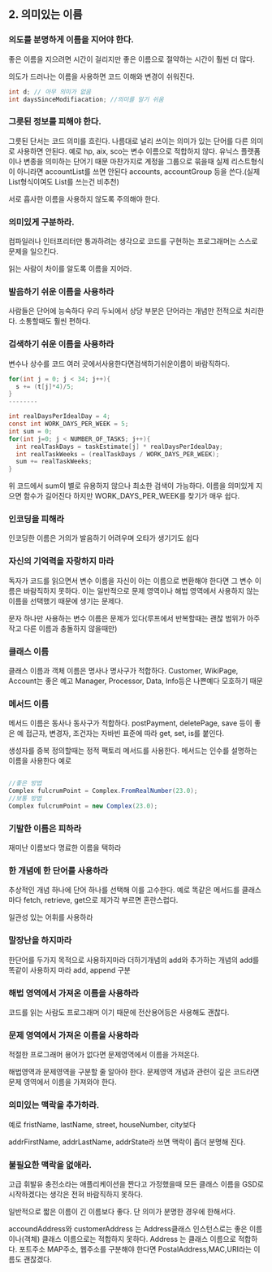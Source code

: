 ## 2. 의미있는 이름

### 의도를 분명하게 이름을 지어야 한다.

좋은 이름을 지으려면 시간이 걸리지만 좋은 이름으로 절약하는 시간이 훨씬 더 많다.

의도가 드러나는 이름을 사용하면 코드 이해와 변경이 쉬워진다.

```java
int d; // 아무 의미가 없음
int daysSinceModifiacation; //의미를 알기 쉬움
```

### 그릇된 정보를 피해야 한다.

그릇된 단서는 코드 의미를 흐린다. 나름대로 널리 쓰이는 의미가 있는 단어를 다른 의미로 사용하면 안된다. 예로 hp, aix, sco는 변수 이름으로 적합하지 않다. 유닉스 플랫폼이나 변종을 의미하는 단어기 때문 마찬가지로 계정을 그룹으로 묶을때 실제 리스트형식이 아니라면 accountList를 쓰면 안된다 accounts, accountGroup 등을 쓴다.(실제List형식이여도 List를 쓰는건 비추천)

서로 흡사한 이름을 사용하지 않도록 주의해야 한다.

### 의미있게 구분하라.

컴파일러나 인터프리터만 통과하려는 생각으로 코드를 구현하는 프로그래머는 스스로 문제을 일으킨다.

읽는 사람이 차이를 알도록 이름을 지어라.

### 발음하기 쉬운 이름을 사용하라

사람들은 단어에 능숙하다 우리 두뇌에서 상당 부분은 단어라는 개념만 전적으로 처리한다. 소통할때도 훨씬 편하다.

### 검색하기 쉬운 이름을 사용하라

변수나 상수를 코드 여러 곳에서사용한다면검색하기쉬운이름이 바람직하다.

```java
for(int j = 0; j < 34; j++){
  s += (t[j]*4)/5;
}
--------

int realDaysPerIdealDay = 4;
const int WORK_DAYS_PER_WEEK = 5;
int sum = 0;
for(int j=0; j < NUMBER_OF_TASKS; j++){
  int realTaskDays = taskEstimate[j] * realDaysPerIdealDay;
  int realTaskWeeks = (realTaskDays / WORK_DAYS_PER_WEEK);
  sum += realTaskWeeks;
}
```

위 코드에서 sum이 별로 유용하지 않으나 최소한 검색이 가능하다. 이름을 의미있게 지으면 함수가 길어진다 하지만 WORK_DAYS_PER_WEEK를 찾기가 매우 쉽다.

### 인코딩을 피해라

인코딩한 이름은 거의가 발음하기 어려우며 오타가 생기기도 쉽다

### 자신의 기억력을 자랑하지 마라

독자가 코드를 읽으면서 변수 이름을 자신이 아는 이름으로 변환해야 한다면 그 변수 이름은 바람직하지 못하다. 이는 일반적으로 문제 영역이나 해법 영역에서 사용하지 않는 이름을 선택했기 때문에 생기는 문제다.

문자 하나만 사용하는 변수 이름은 문제가 있다(루프에서 반복할때는 괜찮 범위가 아주 작고 다른 이름과 충돌하지 않을때만)

### 클래스 이름

클래스 이름과 객체 이름은 명사나 명사구가 적합하다. Customer, WikiPage, Account는 좋은 예고 Manager, Processor, Data, Info등은 나쁜예다 모호하기 때문

### 메서드 이름

메서드 이름은 동사나 동사구가 적합하다. postPayment, deletePage, save 등이 좋은 예 접근자, 변경자, 조건자는 자바빈 표준에 따라 get, set, is를 붙인다.

생성자를 중복 정의할때는 정적 팩토리 메서드를 사용한다. 메서드는 인수를 설명하는 이름을 사용한다 예로

```java

//좋은 방법
Complex fulcrumPoint = Complex.FromRealNumber(23.0);
//보통 방법
Complex fulcrumPoint = new Complex(23.0);
```

### 기발한 이름은 피하라

재미난 이름보다 명료한 이름을 택하라

### 한 개념에 한 단어를 사용하라

추상적인 개념 하나에 단어 하나를 선택해 이를 고수한다. 예로 똑같은 메서드를 클래스마다 fetch, retrieve, get으로 제가각 부르면 혼란스럽다.

일관성 있는 어휘를 사용하라

### 말장난을 하지마라

한단어를 두가지 목적으로 사용하지마라 더하기개념의 add와 추가하는 개념의 add를 똑같이 사용하지 마라 add, append 구분

### 해법 영역에서 가져온 이름을 사용하라

코드를 읽는 사람도 프로그래머 이기 때문에 전산용어등은 사용해도 괜찮다.

### 문제 영역에서 가져온 이름을 사용하라

적절한 프로그래머 용어가 없다면 문제영역에서 이름을 가져온다.

해법영역과 문제영역을 구분할 줄 알아야 한다. 문제영역 개념과 관련이 깊은 코드라면 문제 영역에서 이름을 가져와야 한다.

### 의미있는 맥락을 추가하라.

예로 fristName, lastName, street, houseNumber, city보다

addrFirstName, addrLastName, addrState라 쓰면 맥락이 좀더 분명해 진다.

### 불필요한 맥락을 없애라.

고급 휘발유 충전소라는 애플리케이션을 짠다고 가정했을때 모든 클래스 이름을 GSD로 시작하겠다는 생각은 전혀 바람직하지 못하다.

일반적으로 짧은 이름이 긴 이름보다 좋다. 단 의미가 분명한 경우에 한해서다.

accoundAddress와 customerAddress 는 Address클래스 인스턴스로는 좋은 이름이나(객체) 클래스 이름으로는 적합하지 못하다.
Address 는 클래스 이름으로 적합하다. 포트주소 MAP주소, 웹주소를 구분해야 한다면 PostalAddress,MAC,URI라는 이름도 괜찮겠다.
